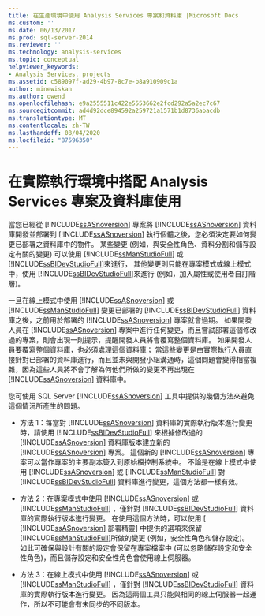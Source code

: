 ```yaml
---
title: 在生產環境中使用 Analysis Services 專案和資料庫 |Microsoft Docs
ms.custom: ''
ms.date: 06/13/2017
ms.prod: sql-server-2014
ms.reviewer: ''
ms.technology: analysis-services
ms.topic: conceptual
helpviewer_keywords:
- Analysis Services, projects
ms.assetid: c589097f-ad29-4b97-8c7e-b8a910909c1a
author: minewiskan
ms.author: owend
ms.openlocfilehash: e9a2555511c422e5553662e2fcd292a5a2ec7c67
ms.sourcegitcommit: ad4d92dce894592a259721a1571b1d8736abacdb
ms.translationtype: MT
ms.contentlocale: zh-TW
ms.lasthandoff: 08/04/2020
ms.locfileid: "87596350"
---
```

# <a name="working-with-analysis-services-projects-and-databases-in-a-production-environment"></a>在實際執行環境中搭配 Analysis Services 專案及資料庫使用
  當您已經從 [!INCLUDE[ssASnoversion](../../includes/ssasnoversion-md.md)] 專案將 [!INCLUDE[ssASnoversion](../../includes/ssasnoversion-md.md)] 資料庫開發並部署到 [!INCLUDE[ssASnoversion](../../includes/ssasnoversion-md.md)] 執行個體之後，您必須決定要如何變更已部署之資料庫中的物件。 某些變更 (例如，與安全性角色、資料分割和儲存設定有關的變更) 可以使用 [!INCLUDE[ssManStudioFull](../../includes/ssmanstudiofull-md.md)] 或 [!INCLUDE[ssBIDevStudioFull](../../includes/ssbidevstudiofull-md.md)]來進行， 其他變更則只能在專案模式或線上模式中，使用 [!INCLUDE[ssBIDevStudioFull](../../includes/ssbidevstudiofull-md.md)]來進行 (例如，加入屬性或使用者自訂階層)。  
  
 一旦在線上模式中使用 [!INCLUDE[ssASnoversion](../../includes/ssasnoversion-md.md)] 或 [!INCLUDE[ssManStudioFull](../../includes/ssmanstudiofull-md.md)] 變更已部署的 [!INCLUDE[ssBIDevStudioFull](../../includes/ssbidevstudiofull-md.md)] 資料庫之後，之前用於部署的 [!INCLUDE[ssASnoversion](../../includes/ssasnoversion-md.md)] 專案就會過期。 如果開發人員在 [!INCLUDE[ssASnoversion](../../includes/ssasnoversion-md.md)] 專案中進行任何變更，而且嘗試部署這個修改過的專案，則會出現一則提示，提醒開發人員將會覆寫整個資料庫。 如果開發人員要覆寫整個資料庫，也必須處理這個資料庫； 當這些變更是由實際執行人員直接針對已部署的資料庫進行，而且並未與開發小組溝通時，這個問題會變得相當複雜，因為這些人員將不會了解為何他們所做的變更不再出現在 [!INCLUDE[ssASnoversion](../../includes/ssasnoversion-md.md)] 資料庫中。  
  
 您可使用 SQL Server [!INCLUDE[ssASnoversion](../../includes/ssasnoversion-md.md)] 工具中提供的幾個方法來避免這個情況所產生的問題。  
  
-   方法 1：每當對 [!INCLUDE[ssASnoversion](../../includes/ssasnoversion-md.md)] 資料庫的實際執行版本進行變更時，請使用 [!INCLUDE[ssBIDevStudioFull](../../includes/ssbidevstudiofull-md.md)] 來根據修改過的 [!INCLUDE[ssASnoversion](../../includes/ssasnoversion-md.md)] 資料庫版本建立新的 [!INCLUDE[ssASnoversion](../../includes/ssasnoversion-md.md)] 專案。 這個新的 [!INCLUDE[ssASnoversion](../../includes/ssasnoversion-md.md)] 專案可以當作專案的主要副本簽入到原始檔控制系統中。 不論是在線上模式中使用 [!INCLUDE[ssASnoversion](../../includes/ssasnoversion-md.md)] 或 [!INCLUDE[ssManStudioFull](../../includes/ssmanstudiofull-md.md)] 對 [!INCLUDE[ssBIDevStudioFull](../../includes/ssbidevstudiofull-md.md)] 資料庫進行變更，這個方法都一樣有效。  
  
-   方法 2：在專案模式中使用 [!INCLUDE[ssASnoversion](../../includes/ssasnoversion-md.md)] 或 [!INCLUDE[ssManStudioFull](../../includes/ssmanstudiofull-md.md)] ，僅針對 [!INCLUDE[ssBIDevStudioFull](../../includes/ssbidevstudiofull-md.md)] 資料庫的實際執行版本進行變更。 在使用這個方法時，可以使用 [ [!INCLUDE[ssASnoversion](../../includes/ssasnoversion-md.md)] 部署精靈] 中提供的選項來保留 [!INCLUDE[ssManStudioFull](../../includes/ssmanstudiofull-md.md)]所做的變更 (例如，安全性角色和儲存設定)。 如此可確保與設計有關的設定會保留在專案檔案中 (可以忽略儲存設定和安全性角色)，而且儲存設定和安全性角色會使用線上伺服器。  
  
-   方法 3：在線上模式中使用 [!INCLUDE[ssASnoversion](../../includes/ssasnoversion-md.md)] 或 [!INCLUDE[ssManStudioFull](../../includes/ssmanstudiofull-md.md)] ，僅針對 [!INCLUDE[ssBIDevStudioFull](../../includes/ssbidevstudiofull-md.md)] 資料庫的實際執行版本進行變更。 因為這兩個工具只能與相同的線上伺服器一起運作，所以不可能會有未同步的不同版本。  
  
  
